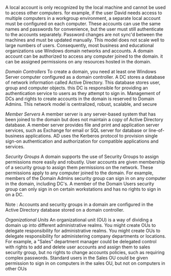A local account is only recognized by the local machine and cannot be used to access other computers. for example, if the user David needs access to multiple computers in a workgroup environment, a separate local account must be configured on each computer. These accounts can use the same names and passwords for convenience, but the user must still authenticate to the accounts separately. Password changes are not sync'd between the machines and must be updated manually. 
This model does not scale well to large numbers of users. Consequently, most business and educational organizations use Windows domain networks and accounts. A domain account can be authorized to access any computer joined to the domain. it can be assigned permissions on any resources hosted in the domain. 

*Domain Controllers*
To create a domain, you need at least one Windows Server computer configured as a domain controller. A DC stores a database of network information called Active Directory. This database stores user, group and computer objects. this DC is responsible for providing an authentication service to users as they attempt to sign in. Management of DCs and rights to create accounts in the domain is reserved to Domain Admins. This network model is centralized, robust, scalable, and secure 

*Member Servers*
A member server is any server-based system that has been joined to the domain but does not maintain a copy of Active Directory database. A member server provides file and print and application server services, such as Exchange for email or SQL server for database or line-of-business applications. AD uses the Kerberos protocol to provision single sign-on authentication and authorization for compatible applications and services.

*Security Groups* 
A domain supports the use of Security Groups to assign permissions more easily and robustly. User accounts are given membership of a security group to assign them permissions on the network. These permissions apply to any computer joined to the domain. For example, members of the Domain Admins security group can sign in on any computer in the domain, including DC's. A member of the Domain Users security group can only sign in on certain workstations and has no rights to sign in on a DC. 

Note : Accounts and security groups in a domain are configured in the Active Directory database stored on a domain controller.

*Organizational Units*
An organizational unit (OU) is a way of dividing a domain up into different administrative realms. You might create OUs to delegate responsibility for administrative realms. You might create OUs to delegate responsibility for administering company departments or locations. For example, a "Sales" department manager could be delegated control with rights to add and delete user accounts and assign them to sales security group, but no rights to change accounts policies, such as requiring complex passwords. Standard users in the Sales OU could be given permission to sign in on computers in the sales OU, but not on computers in other OUs       